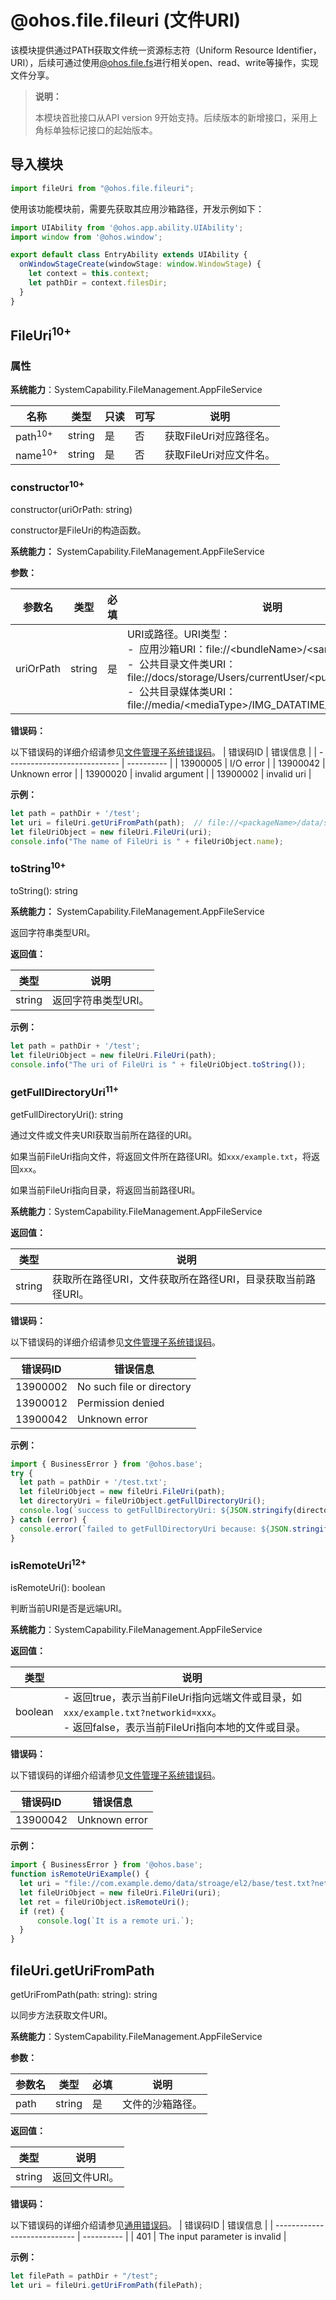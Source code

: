 # @ohos.file.fileuri (文件URI)

该模块提供通过PATH获取文件统一资源标志符（Uniform Resource Identifier，URI），后续可通过使用[@ohos.file.fs](js-apis-file-fs.md)进行相关open、read、write等操作，实现文件分享。

> **说明：**
>
> 本模块首批接口从API version 9开始支持。后续版本的新增接口，采用上角标单独标记接口的起始版本。

## 导入模块

```ts
import fileUri from "@ohos.file.fileuri";
```

使用该功能模块前，需要先获取其应用沙箱路径，开发示例如下：

  ```ts
  import UIAbility from '@ohos.app.ability.UIAbility';
  import window from '@ohos.window';

  export default class EntryAbility extends UIAbility {
    onWindowStageCreate(windowStage: window.WindowStage) {
      let context = this.context;
      let pathDir = context.filesDir;
    }
  }
  ```

## FileUri<sup>10+</sup>

### 属性

**系统能力**：SystemCapability.FileManagement.AppFileService

| 名称 | 类型 | 只读 | 可写 | 说明 |
| -------- | -------- | -------- | -------- | -------- |
| path<sup>10+</sup> | string | 是 | 否 | 获取FileUri对应路径名。 |
| name<sup>10+</sup> | string | 是 | 否 | 获取FileUri对应文件名。 |

### constructor<sup>10+</sup>

constructor(uriOrPath: string)

constructor是FileUri的构造函数。

**系统能力：** SystemCapability.FileManagement.AppFileService

**参数：**

| 参数名 | 类型 | 必填 | 说明 |
| -------- | -------- | -------- | -------- |
| uriOrPath | string | 是 | URI或路径。URI类型：<br/>-&nbsp; 应用沙箱URI：file://\<bundleName>/\<sandboxPath> <br/>-&nbsp; 公共目录文件类URI：file://docs/storage/Users/currentUser/\<publicPath> <br/>-&nbsp; 公共目录媒体类URI：file://media/\<mediaType>/IMG_DATATIME_ID/\<displayName> |

**错误码：**

以下错误码的详细介绍请参见[文件管理子系统错误码](errorcode-filemanagement.md)。
| 错误码ID                     | 错误信息        |
| ---------------------------- | ---------- |
| 13900005 | I/O error |
| 13900042 | Unknown error |
| 13900020 | invalid argument |
| 13900002 | invalid uri |

**示例：**

  ```ts
  let path = pathDir + '/test';
  let uri = fileUri.getUriFromPath(path);  // file://<packageName>/data/storage/el2/base/haps/entry/files/test
  let fileUriObject = new fileUri.FileUri(uri);
  console.info("The name of FileUri is " + fileUriObject.name);
  ```

### toString<sup>10+</sup>

toString(): string

**系统能力：** SystemCapability.FileManagement.AppFileService

返回字符串类型URI。

**返回值：**

| 类型 | 说明 |
| -------- | -------- |
| string | 返回字符串类型URI。 |

**示例：**

  ```ts
  let path = pathDir + '/test';
  let fileUriObject = new fileUri.FileUri(path);
  console.info("The uri of FileUri is " + fileUriObject.toString());
  ```

### getFullDirectoryUri<sup>11+</sup>

getFullDirectoryUri(): string

通过文件或文件夹URI获取当前所在路径的URI。

如果当前FileUri指向文件，将返回文件所在路径URI。如`xxx/example.txt`，将返回`xxx`。

如果当前FileUri指向目录，将返回当前路径URI。

**系统能力**：SystemCapability.FileManagement.AppFileService

**返回值：**

| 类型                  | 说明                                |
| --------------------- |-----------------------------------|
| string | 获取所在路径URI，文件获取所在路径URI，目录获取当前路径URI。 |

**错误码：**

以下错误码的详细介绍请参见[文件管理子系统错误码](errorcode-filemanagement.md)。

| 错误码ID                     | 错误信息                      |
| ---------------------------- |---------------------------|
| 13900002 | No such file or directory |
| 13900012 | Permission denied         |
| 13900042 | Unknown error             |

**示例：**

  ```ts
  import { BusinessError } from '@ohos.base';
  try {
    let path = pathDir + '/test.txt';
    let fileUriObject = new fileUri.FileUri(path);
    let directoryUri = fileUriObject.getFullDirectoryUri();
    console.log(`success to getFullDirectoryUri: ${JSON.stringify(directoryUri)}`);
  } catch (error) {
    console.error(`failed to getFullDirectoryUri because: ${JSON.stringify(error)}`);
  }
  ```

### isRemoteUri<sup>12+</sup>

isRemoteUri(): boolean

判断当前URI是否是远端URI。

**系统能力**：SystemCapability.FileManagement.AppFileService

**返回值：**

| 类型                  | 说明                                |
| --------------------- |-----------------------------------|
| boolean | - 返回true，表示当前FileUri指向远端文件或目录，如`xxx/example.txt?networkid=xxx`。<br>- 返回false，表示当前FileUri指向本地的文件或目录。 |

**错误码：**

以下错误码的详细介绍请参见[文件管理子系统错误码](errorcode-filemanagement.md)。

| 错误码ID                     | 错误信息                      |
| ---------------------------- |---------------------------|
| 13900042 | Unknown error             |

**示例：**

  ```ts
  import { BusinessError } from '@ohos.base';
  function isRemoteUriExample() {
    let uri = "file://com.example.demo/data/stroage/el2/base/test.txt?networkid=xxxx";//?networkid设备id，远端URI的标识
    let fileUriObject = new fileUri.FileUri(uri);
    let ret = fileUriObject.isRemoteUri();
    if (ret) {
        console.log(`It is a remote uri.`);
    }
  }
  ```

## fileUri.getUriFromPath

getUriFromPath(path: string): string

以同步方法获取文件URI。

**系统能力**：SystemCapability.FileManagement.AppFileService

**参数：**

| 参数名 | 类型   | 必填 | 说明                       |
| ------ | ------ | ---- | -------------------------- |
| path   | string | 是   | 文件的沙箱路径。 |

**返回值：**

  | 类型                           | 说明         |
  | ---------------------------- | ---------- |
  | string | 返回文件URI。 |

**错误码：**  

以下错误码的详细介绍请参见[通用错误码](../errorcode-universal.md)。
| 错误码ID                     | 错误信息        |
| ---------------------------- | ---------- |
| 401 | The input parameter is invalid |

**示例：**

  ```ts
  let filePath = pathDir + "/test";
  let uri = fileUri.getUriFromPath(filePath);
  ```
